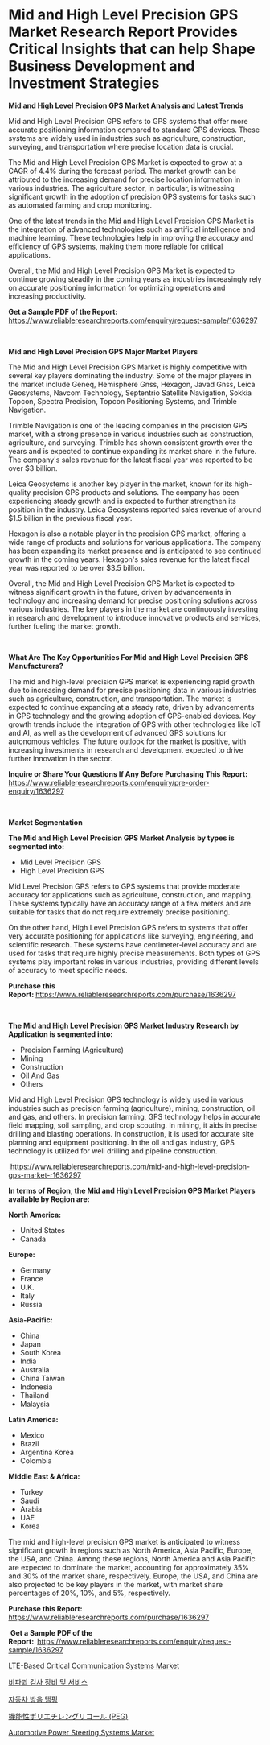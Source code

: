<p><h1>Mid and High Level Precision GPS Market Research Report Provides Critical Insights that can help Shape Business Development and Investment Strategies</h1></p><p><strong>Mid and High Level Precision GPS Market Analysis and Latest Trends</strong></p>
<p><p>Mid and High Level Precision GPS refers to GPS systems that offer more accurate positioning information compared to standard GPS devices. These systems are widely used in industries such as agriculture, construction, surveying, and transportation where precise location data is crucial.</p><p>The Mid and High Level Precision GPS Market is expected to grow at a CAGR of 4.4% during the forecast period. The market growth can be attributed to the increasing demand for precise location information in various industries. The agriculture sector, in particular, is witnessing significant growth in the adoption of precision GPS systems for tasks such as automated farming and crop monitoring.</p><p>One of the latest trends in the Mid and High Level Precision GPS Market is the integration of advanced technologies such as artificial intelligence and machine learning. These technologies help in improving the accuracy and efficiency of GPS systems, making them more reliable for critical applications.</p><p>Overall, the Mid and High Level Precision GPS Market is expected to continue growing steadily in the coming years as industries increasingly rely on accurate positioning information for optimizing operations and increasing productivity.</p></p>
<p><strong>Get a Sample PDF of the Report:&nbsp;</strong> <a href="https://www.reliableresearchreports.com/enquiry/request-sample/1636297">https://www.reliableresearchreports.com/enquiry/request-sample/1636297</a></p>
<p>&nbsp;</p>
<p><strong>Mid and High Level Precision GPS Major Market Players</strong></p>
<p><p>The Mid and High Level Precision GPS Market is highly competitive with several key players dominating the industry. Some of the major players in the market include Geneq, Hemisphere Gnss, Hexagon, Javad Gnss, Leica Geosystems, Navcom Technology, Septentrio Satellite Navigation, Sokkia Topcon, Spectra Precision, Topcon Positioning Systems, and Trimble Navigation.</p><p>Trimble Navigation is one of the leading companies in the precision GPS market, with a strong presence in various industries such as construction, agriculture, and surveying. Trimble has shown consistent growth over the years and is expected to continue expanding its market share in the future. The company's sales revenue for the latest fiscal year was reported to be over $3 billion.</p><p>Leica Geosystems is another key player in the market, known for its high-quality precision GPS products and solutions. The company has been experiencing steady growth and is expected to further strengthen its position in the industry. Leica Geosystems reported sales revenue of around $1.5 billion in the previous fiscal year.</p><p>Hexagon is also a notable player in the precision GPS market, offering a wide range of products and solutions for various applications. The company has been expanding its market presence and is anticipated to see continued growth in the coming years. Hexagon's sales revenue for the latest fiscal year was reported to be over $3.5 billion.</p><p>Overall, the Mid and High Level Precision GPS Market is expected to witness significant growth in the future, driven by advancements in technology and increasing demand for precise positioning solutions across various industries. The key players in the market are continuously investing in research and development to introduce innovative products and services, further fueling the market growth.</p></p>
<p>&nbsp;</p>
<p><strong>What Are The Key Opportunities For Mid and High Level Precision GPS Manufacturers?</strong></p>
<p><p>The mid and high-level precision GPS market is experiencing rapid growth due to increasing demand for precise positioning data in various industries such as agriculture, construction, and transportation. The market is expected to continue expanding at a steady rate, driven by advancements in GPS technology and the growing adoption of GPS-enabled devices. Key growth trends include the integration of GPS with other technologies like IoT and AI, as well as the development of advanced GPS solutions for autonomous vehicles. The future outlook for the market is positive, with increasing investments in research and development expected to drive further innovation in the sector.</p></p>
<p><strong>Inquire or Share Your Questions If Any Before Purchasing This Report:</strong> <a href="https://www.reliableresearchreports.com/enquiry/pre-order-enquiry/1636297">https://www.reliableresearchreports.com/enquiry/pre-order-enquiry/1636297</a></p>
<p>&nbsp;</p>
<p><strong>Market Segmentation</strong></p>
<p><strong>The Mid and High Level Precision GPS Market Analysis by types is segmented into:</strong></p>
<p><ul><li>Mid Level Precision GPS</li><li>High Level Precision GPS</li></ul></p>
<p><p>Mid Level Precision GPS refers to GPS systems that provide moderate accuracy for applications such as agriculture, construction, and mapping. These systems typically have an accuracy range of a few meters and are suitable for tasks that do not require extremely precise positioning. </p><p>On the other hand, High Level Precision GPS refers to systems that offer very accurate positioning for applications like surveying, engineering, and scientific research. These systems have centimeter-level accuracy and are used for tasks that require highly precise measurements. Both types of GPS systems play important roles in various industries, providing different levels of accuracy to meet specific needs.</p></p>
<p><strong>Purchase this Report:&nbsp;</strong><a href="https://www.reliableresearchreports.com/purchase/1636297">https://www.reliableresearchreports.com/purchase/1636297</a></p>
<p>&nbsp;</p>
<p><strong>The Mid and High Level Precision GPS Market Industry Research by Application is segmented into:</strong></p>
<p><ul><li>Precision Farming (Agriculture)</li><li>Mining</li><li>Construction</li><li>Oil And Gas</li><li>Others</li></ul></p>
<p><p>Mid and High Level Precision GPS technology is widely used in various industries such as precision farming (agriculture), mining, construction, oil and gas, and others. In precision farming, GPS technology helps in accurate field mapping, soil sampling, and crop scouting. In mining, it aids in precise drilling and blasting operations. In construction, it is used for accurate site planning and equipment positioning. In the oil and gas industry, GPS technology is utilized for well drilling and pipeline construction.</p></p>
<p><a href="https://www.reliableresearchreports.com/mid-and-high-level-precision-gps-market-r1636297">&nbsp;https://www.reliableresearchreports.com/mid-and-high-level-precision-gps-market-r1636297</a></p>
<p><strong>In terms of Region, the Mid and High Level Precision GPS Market Players available by Region are:</strong></p>
<p>
    <p> <strong> North America: </strong>
        <ul>
            <li>United States</li>
            <li>Canada</li>
        </ul>
        </p> 
    <p> <strong> Europe: </strong>
        <ul>
            <li>Germany</li>
            <li>France</li>
            <li>U.K.</li>
            <li>Italy</li>
            <li>Russia</li>
        </ul>
        </p> 
    <p> <strong> Asia-Pacific: </strong>
        <ul>
            <li>China</li>
            <li>Japan</li>
            <li>South Korea</li>
            <li>India</li>
            <li>Australia</li>
            <li>China Taiwan</li>
            <li>Indonesia</li>
            <li>Thailand</li>
            <li>Malaysia</li>
        </ul>
        </p> 
    <p> <strong> Latin America: </strong>
        <ul>
            <li>Mexico</li>
            <li>Brazil</li>
            <li>Argentina Korea</li>
            <li>Colombia</li>
        </ul>
        </p> 
    <p> <strong> Middle East & Africa: </strong>
        <ul>
            <li>Turkey</li>
            <li>Saudi</li>
            <li>Arabia</li>
            <li>UAE</li>
            <li>Korea</li>
        </ul>
    </p>
    </p>
<p><p>The mid and high-level precision GPS market is anticipated to witness significant growth in regions such as North America, Asia Pacific, Europe, the USA, and China. Among these regions, North America and Asia Pacific are expected to dominate the market, accounting for approximately 35% and 30% of the market share, respectively. Europe, the USA, and China are also projected to be key players in the market, with market share percentages of 20%, 10%, and 5%, respectively.</p></p>
<p><strong>Purchase this Report: </strong><a href="https://www.reliableresearchreports.com/purchase/1636297">https://www.reliableresearchreports.com/purchase/1636297</a></p>
<p>&nbsp;<strong>Get a Sample PDF of the Report:&nbsp;&nbsp;</strong><a href="https://www.reliableresearchreports.com/enquiry/request-sample/1636297">https://www.reliableresearchreports.com/enquiry/request-sample/1636297</a></p>
<p><strong></strong></p>
<p><p><a href="https://github.com/timeliteaut/Market-Research-Report-List-2/blob/main/lte-based-critical-communication-systems-market.md">LTE-Based Critical Communication Systems Market</a></p><p><a href="https://github.com/mpodehpw07370073/Market-Research-Report-List-2/blob/main/404676384060.md">비파괴 검사 장비 및 서비스</a></p><p><a href="https://github.com/apple8975768/Market-Research-Report-List-1/blob/main/590262585024.md">자동차 방음 댐핑</a></p><p><a href="https://github.com/LenoraKris2023/Market-Research-Report-List-1/blob/main/619876192283.md">機能性ポリエチレングリコール (PEG)</a></p><p><a href="https://github.com/bobicer/Market-Research-Report-List-3/blob/main/automotive-power-steering-systems-market.md">Automotive Power Steering Systems Market</a></p></p>